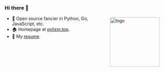 ### Hi there 👋

<img src="https://github-readme-stats.vercel.app/api?username=pylixm&show_icons=true" alt="logo" height="160" align="right" style="margin: 5px; margin-bottom: 20px;" />

- 🌱 Open source fancier in Python, Go, JavaScript, etc.
- 🏠 Homepage at [pylixm.top](https://pylixm.top).
- 💬 My [resume](https://pylixm.cc/about).


<!--
**pylixm/pylixm** is a ✨ _special_ ✨ repository because its `README.md` (this file) appears on your GitHub profile.

Here are some ideas to get you started:

- 🔭 I’m currently working on ...
- 🌱 I’m currently learning ...
- 👯 I’m looking to collaborate on ...
- 🤔 I’m looking for help with ...
- 💬 Ask me about ...
- 📫 How to reach me: ...
- 😄 Pronouns: ...
- ⚡ Fun fact: ...
-->
